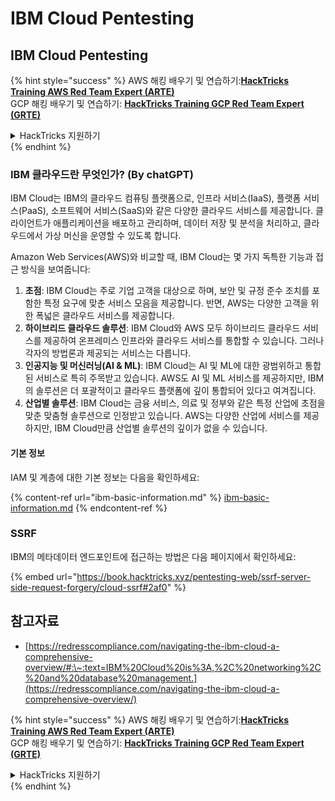 # IBM Cloud Pentesting

## IBM Cloud Pentesting

{% hint style="success" %}
AWS 해킹 배우기 및 연습하기:<img src="../../.gitbook/assets/image (1) (1) (1) (1).png" alt="" data-size="line">[**HackTricks Training AWS Red Team Expert (ARTE)**](https://training.hacktricks.xyz/courses/arte)<img src="../../.gitbook/assets/image (1) (1) (1) (1).png" alt="" data-size="line">\
GCP 해킹 배우기 및 연습하기: <img src="../../.gitbook/assets/image (2) (1).png" alt="" data-size="line">[**HackTricks Training GCP Red Team Expert (GRTE)**<img src="../../.gitbook/assets/image (2) (1).png" alt="" data-size="line">](https://training.hacktricks.xyz/courses/grte)

<details>

<summary>HackTricks 지원하기</summary>

* [**구독 계획**](https://github.com/sponsors/carlospolop) 확인하기!
* **💬 [**Discord 그룹**](https://discord.gg/hRep4RUj7f) 또는 [**텔레그램 그룹**](https://t.me/peass)에 참여하거나 **Twitter** 🐦 [**@hacktricks\_live**](https://twitter.com/hacktricks_live)**를 팔로우하세요.**
* **[**HackTricks**](https://github.com/carlospolop/hacktricks) 및 [**HackTricks Cloud**](https://github.com/carlospolop/hacktricks-cloud) GitHub 리포지토리에 PR을 제출하여 해킹 팁을 공유하세요.**

</details>
{% endhint %}

### IBM 클라우드란 무엇인가? (By chatGPT)

IBM Cloud는 IBM의 클라우드 컴퓨팅 플랫폼으로, 인프라 서비스(IaaS), 플랫폼 서비스(PaaS), 소프트웨어 서비스(SaaS)와 같은 다양한 클라우드 서비스를 제공합니다. 클라이언트가 애플리케이션을 배포하고 관리하며, 데이터 저장 및 분석을 처리하고, 클라우드에서 가상 머신을 운영할 수 있도록 합니다.

Amazon Web Services(AWS)와 비교할 때, IBM Cloud는 몇 가지 독특한 기능과 접근 방식을 보여줍니다:

1. **초점**: IBM Cloud는 주로 기업 고객을 대상으로 하며, 보안 및 규정 준수 조치를 포함한 특정 요구에 맞춘 서비스 모음을 제공합니다. 반면, AWS는 다양한 고객을 위한 폭넓은 클라우드 서비스를 제공합니다.
2. **하이브리드 클라우드 솔루션**: IBM Cloud와 AWS 모두 하이브리드 클라우드 서비스를 제공하여 온프레미스 인프라와 클라우드 서비스를 통합할 수 있습니다. 그러나 각자의 방법론과 제공되는 서비스는 다릅니다.
3. **인공지능 및 머신러닝(AI & ML)**: IBM Cloud는 AI 및 ML에 대한 광범위하고 통합된 서비스로 특히 주목받고 있습니다. AWS도 AI 및 ML 서비스를 제공하지만, IBM의 솔루션은 더 포괄적이고 클라우드 플랫폼에 깊이 통합되어 있다고 여겨집니다.
4. **산업별 솔루션**: IBM Cloud는 금융 서비스, 의료 및 정부와 같은 특정 산업에 초점을 맞춘 맞춤형 솔루션으로 인정받고 있습니다. AWS는 다양한 산업에 서비스를 제공하지만, IBM Cloud만큼 산업별 솔루션의 깊이가 없을 수 있습니다.

#### 기본 정보

IAM 및 계층에 대한 기본 정보는 다음을 확인하세요:

{% content-ref url="ibm-basic-information.md" %}
[ibm-basic-information.md](ibm-basic-information.md)
{% endcontent-ref %}

### SSRF

IBM의 메타데이터 엔드포인트에 접근하는 방법은 다음 페이지에서 확인하세요:

{% embed url="https://book.hacktricks.xyz/pentesting-web/ssrf-server-side-request-forgery/cloud-ssrf#2af0" %}

## 참고자료

* [https://redresscompliance.com/navigating-the-ibm-cloud-a-comprehensive-overview/#:\~:text=IBM%20Cloud%20is%3A,%2C%20networking%2C%20and%20database%20management.](https://redresscompliance.com/navigating-the-ibm-cloud-a-comprehensive-overview/)

{% hint style="success" %}
AWS 해킹 배우기 및 연습하기:<img src="../../.gitbook/assets/image (1) (1) (1) (1).png" alt="" data-size="line">[**HackTricks Training AWS Red Team Expert (ARTE)**](https://training.hacktricks.xyz/courses/arte)<img src="../../.gitbook/assets/image (1) (1) (1) (1).png" alt="" data-size="line">\
GCP 해킹 배우기 및 연습하기: <img src="../../.gitbook/assets/image (2) (1).png" alt="" data-size="line">[**HackTricks Training GCP Red Team Expert (GRTE)**<img src="../../.gitbook/assets/image (2) (1).png" alt="" data-size="line">](https://training.hacktricks.xyz/courses/grte)

<details>

<summary>HackTricks 지원하기</summary>

* [**구독 계획**](https://github.com/sponsors/carlospolop) 확인하기!
* **💬 [**Discord 그룹**](https://discord.gg/hRep4RUj7f) 또는 [**텔레그램 그룹**](https://t.me/peass)에 참여하거나 **Twitter** 🐦 [**@hacktricks\_live**](https://twitter.com/hacktricks_live)**를 팔로우하세요.**
* **[**HackTricks**](https://github.com/carlospolop/hacktricks) 및 [**HackTricks Cloud**](https://github.com/carlospolop/hacktricks-cloud) GitHub 리포지토리에 PR을 제출하여 해킹 팁을 공유하세요.**

</details>
{% endhint %}
